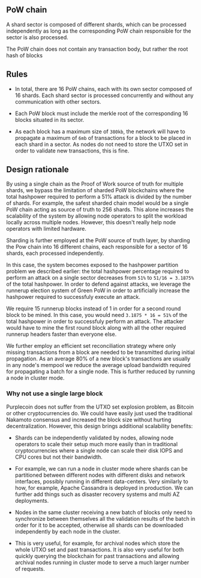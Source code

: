 ## PoW chain
A shard sector is composed of different shards, which can be processed independently as long as the corresponding PoW chain responsible for the sector is also processed.

The PoW chain does not contain any transaction body, but rather the root hash of blocks


## Rules
* In total, there are 16 PoW chains, each with its own sector composed of 16 shards. Each
shard sector is processed concurrently and without any communication with other sectors.

* Each PoW block must include the merkle root of the corresponding 16 blocks situated in its sector.

* As each block has a maximum size of `380kb`, the network will have to propagate a maximum
of `6mb` of transactions for a block to be placed in each shard in a sector. As nodes do not need to
store the UTXO set in order to validate new transactions, this is fine.

## Design rationale
By using a single chain as the Proof of Work source of truth for multiple shards, we bypass
the limitation of sharded PoW blockchains where the total hashpower required to perform a 51%
attack is divided by the number of shards. For example, the safest sharded chain model would
be a single PoW chain acting as source of truth to 256 shards. This alone increases the scalability
of the system by allowing node operators to split the workload locally across multiple nodes. However,
this doesn't really help node operators with limited hardware.

Sharding is further employed at the PoW source of truth layer, by sharding the Pow chain into
16 different chains, each responsible for a sector of 16 shards, each processed independently.

In this case, the system becomes exposed to the hashpower partition problem we described earlier: the total
hashpower percentage required to perform an attack on a single sector decreases from `51%` to `51/16 = 3.1875%`
of the total hashpower. In order to defend against attacks, we leverage the runnerup election system of
Green PoW in order to artificially increase the hashpower required to successfuly execute an attack.

We require 15 runnerup blocks instead of 1 in order for a second round block to be mined. In this case,
you would need `3.1875 * 16 = 51%` of the total hashpower in order to successfuly perform an attack.
The attacker would have to mine the first round block along with all the other required runnerup
headers faster than everyone else.

We further employ an efficient set reconciliation strategy where only missing transactions
from a block are needed to be transmitted during initial propagation. As an average 80% of
a new block's transactions are usually in any node's mempool we reduce the average upload
bandwidth required for propagating a batch for a single node. This is further reduced by running a node
in cluster mode.

### Why not use a single large block
Purplecoin does not suffer from the UTXO set explosion problem, as Bitcoin or other
cryptocurrencies do. We could have easily just used the traditional Nakamoto consensus
and increased the block size without hurting decentralization. However, this design
brings additional scalability benefits:

* Shards can be independently validated by nodes, allowing node operators to scale their setup
much more easily than in traditional cryptocurrencies where a single node can scale their disk
IOPS and CPU cores but not their bandwidth.

* For example, we can run a node in cluster mode where shards can be partitioned between different
nodes with different disks and network interfaces, possibly running in different data-centers.
Very similarly to how, for example, Apache Cassandra is deployed in production. We can further
add things such as disaster recovery systems and multi AZ deployments.

* Nodes in the same cluster receiving a new batch of blocks only need to synchronize between themselves
all the validation results of the batch in order for it to be accepted, otherwise all shards can be
downloaded independently by each node in the cluster.

* This is very useful, for example, for archival nodes which store the whole UTXO set and past transactions.
It is also very useful for both quickly querying the blockchain for past transactions and allowing archival
nodes running in cluster mode to serve a much larger number of requests.